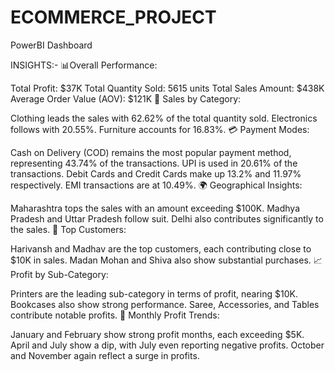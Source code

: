 # ECOMMERCE_PROJECT
PowerBI Dashboard

INSIGHTS:-
📊Overall Performance:

Total Profit: $37K
Total Quantity Sold: 5615 units
Total Sales Amount: $438K
Average Order Value (AOV): $121K
🛒 Sales by Category:

Clothing leads the sales with 62.62% of the total quantity sold.
Electronics follows with 20.55%.
Furniture accounts for 16.83%.
💳 Payment Modes:

Cash on Delivery (COD) remains the most popular payment method, representing 43.74% of the transactions.
UPI is used in 20.61% of the transactions.
Debit Cards and Credit Cards make up 13.2% and 11.97% respectively.
EMI transactions are at 10.49%.
🌍 Geographical Insights:

Maharashtra tops the sales with an amount exceeding $100K.
Madhya Pradesh and Uttar Pradesh follow suit.
Delhi also contributes significantly to the sales.
👤 Top Customers:

Harivansh and Madhav are the top customers, each contributing close to $10K in sales.
Madan Mohan and Shiva also show substantial purchases.
📈 Profit by Sub-Category:

Printers are the leading sub-category in terms of profit, nearing $10K.
Bookcases also show strong performance.
Saree, Accessories, and Tables contribute notable profits.
📅 Monthly Profit Trends:

January and February show strong profit months, each exceeding $5K.
April and July show a dip, with July even reporting negative profits.
October and November again reflect a surge in profits.

